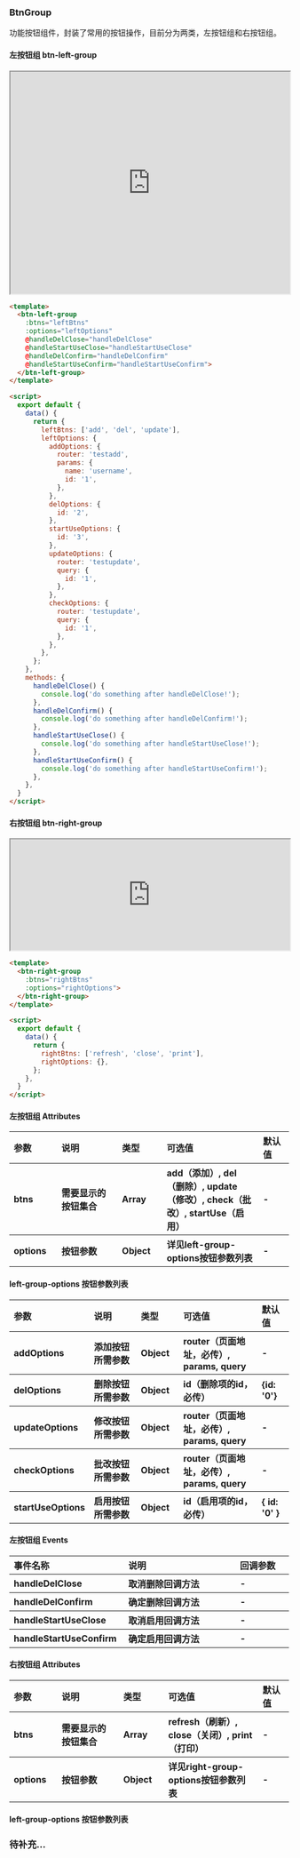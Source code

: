 ### BtnGroup

功能按钮组件，封装了常用的按钮操作，目前分为两类，左按钮组和右按钮组。

#### 左按钮组 btn-left-group

<iframe width="100%" height="400" src="http://jsfiddle.net/jianglin/t36j8ke0/15/embedded/result"></iframe>

```html
<template>
  <btn-left-group
    :btns="leftBtns"
    :options="leftOptions"
    @handleDelClose="handleDelClose"
    @handleStartUseClose="handleStartUseClose"
    @handleDelConfirm="handleDelConfirm"
    @handleStartUseConfirm="handleStartUseConfirm">
  </btn-left-group>
</template>

<script>
  export default {
    data() {
      return {
        leftBtns: ['add', 'del', 'update'],
        leftOptions: {
          addOptions: {
            router: 'testadd',
            params: {
              name: 'username',
              id: '1',
            },
          },
          delOptions: {
            id: '2',
          },
          startUseOptions: {
            id: '3',
          },
          updateOptions: {
            router: 'testupdate',
            query: {
              id: '1',
            },
          },
          checkOptions: {
            router: 'testupdate',
            query: {
              id: '1',
            },
          },
        },
      };
    },
    methods: {
      handleDelClose() {
        console.log('do something after handleDelClose!');
      },
      handleDelConfirm() {
        console.log('do something after handleDelConfirm!');
      },
      handleStartUseClose() {
        console.log('do something after handleStartUseClose!');
      },
      handleStartUseConfirm() {
        console.log('do something after handleStartUseConfirm!');
      },
    },
  }
</script>
```

#### 右按钮组 btn-right-group

<iframe width="100%" height="200" src="http://jsfiddle.net/jianglin/t36j8ke0/19/embedded/result"></iframe>

```html
<template>
  <btn-right-group
    :btns="rightBtns"
    :options="rightOptions">
  </btn-right-group>
</template>

<script>
  export default {
    data() {
      return {
        rightBtns: ['refresh', 'close', 'print'],
        rightOptions: {},
      };
    },
  }
</script>
```

#### 左按钮组 Attributes

<table style="text-align:left">
  <tr>
    <th style="width: 100px">参数</th>
    <th style="width: 300px">说明</th>
    <th style="width: 100px">类型</th>
    <th style="width: 400px">可选值</th>
    <th style="width: 100px">默认值</th>
  </tr>
  <tr>
      <th>btns</th>
      <th>需要显示的按钮集合</th>
      <th>Array</th>
      <th>add（添加）, del（删除）, update（修改）, check（批改）, startUse（启用）</th>
      <th>-</th>
  </tr>
  <tr>
      <th>options</th>
      <th>按钮参数</th>
      <th>Object</th>
      <th>详见left-group-options按钮参数列表</th>
      <th>-</th>
  </tr>
</table>

#### left-group-options 按钮参数列表
<table style="text-align:left">
  <tr>
    <th style="width: 100px">参数</th>
    <th style="width: 300px">说明</th>
    <th style="width: 100px">类型</th>
    <th style="width: 400px">可选值</th>
    <th style="width: 100px">默认值</th>
  </tr>
  <tr>
      <th>addOptions</th>
      <th>添加按钮所需参数</th>
      <th>Object</th>
      <th>router（页面地址，必传）, params, query</th>
      <th>-</th>
  </tr>
  <tr>
      <th>delOptions</th>
      <th>删除按钮所需参数</th>
      <th>Object</th>
      <th>id（删除项的id，必传）</th>
      <th>{id: '0'}</th>
  </tr>
  <tr>
      <th>updateOptions</th>
      <th>修改按钮所需参数</th>
      <th>Object</th>
      <th>router（页面地址，必传）, params, query</th>
      <th>-</th>
  </tr>
  <tr>
      <th>checkOptions</th>
      <th>批改按钮所需参数</th>
      <th>Object</th>
      <th>router（页面地址，必传）, params, query</th>
      <th>-</th>
  </tr>
  <tr>
      <th>startUseOptions</th>
      <th>启用按钮所需参数</th>
      <th>Object</th>
      <th>id（启用项的id，必传）</th>
      <th>{ id: '0' }</th>
  </tr>
</table>

#### 左按钮组 Events

<table style="text-align:left">
  <tr>
    <th style="width: 200px">事件名称	</th>
    <th style="width: 500px">说明</th>
    <th style="width: 200px">回调参数</th>
  </tr>
  <tr>
    <th>handleDelClose</th>
    <th>取消删除回调方法</th>
    <th>-</th>
  </tr>
  <tr>
    <th>handleDelConfirm</th>
    <th>确定删除回调方法</th>
    <th>-</th>
  </tr>
  <tr>
    <th>handleStartUseClose</th>
    <th>取消启用回调方法</th>
    <th>-</th>
  </tr>
  <tr>
    <th>handleStartUseConfirm</th>
    <th>确定启用回调方法</th>
    <th>-</th>
  </tr>
</table>

#### 右按钮组 Attributes

<table style="text-align:left">
  <tr>
    <th style="width: 100px">参数</th>
    <th style="width: 300px">说明</th>
    <th style="width: 100px">类型</th>
    <th style="width: 400px">可选值</th>
    <th style="width: 100px">默认值</th>
  </tr>
  <tr>
      <th>btns</th>
      <th>需要显示的按钮集合</th>
      <th>Array</th>
      <th>refresh（刷新）, close（关闭）, print（打印）</th>
      <th>-</th>
  </tr>
  <tr>
      <th>options</th>
      <th>按钮参数</th>
      <th>Object</th>
      <th>详见right-group-options按钮参数列表</th>
      <th>-</th>
  </tr>
</table>

#### left-group-options 按钮参数列表

### 待补充...

